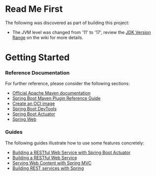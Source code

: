 # Read Me First
The following was discovered as part of building this project:

* The JVM level was changed from '11' to '17', review the [JDK Version Range](https://github.com/spring-projects/spring-framework/wiki/Spring-Framework-Versions#jdk-version-range) on the wiki for more details.

# Getting Started

### Reference Documentation
For further reference, please consider the following sections:

* [Official Apache Maven documentation](https://maven.apache.org/guides/index.html)
* [Spring Boot Maven Plugin Reference Guide](https://docs.spring.io/spring-boot/docs/3.1.1.RELEASE/maven-plugin/reference/html/)
* [Create an OCI image](https://docs.spring.io/spring-boot/docs/3.1.1.RELEASE/maven-plugin/reference/html/#build-image)
* [Spring Boot DevTools](https://docs.spring.io/spring-boot/docs/3.1.1.RELEASE/reference/htmlsingle/#using.devtools)
* [Spring Boot Actuator](https://docs.spring.io/spring-boot/docs/3.1.1.RELEASE/reference/htmlsingle/#actuator)
* [Spring Web](https://docs.spring.io/spring-boot/docs/3.1.1.RELEASE/reference/htmlsingle/#web)

### Guides
The following guides illustrate how to use some features concretely:

* [Building a RESTful Web Service with Spring Boot Actuator](https://spring.io/guides/gs/actuator-service/)
* [Building a RESTful Web Service](https://spring.io/guides/gs/rest-service/)
* [Serving Web Content with Spring MVC](https://spring.io/guides/gs/serving-web-content/)
* [Building REST services with Spring](https://spring.io/guides/tutorials/rest/)

